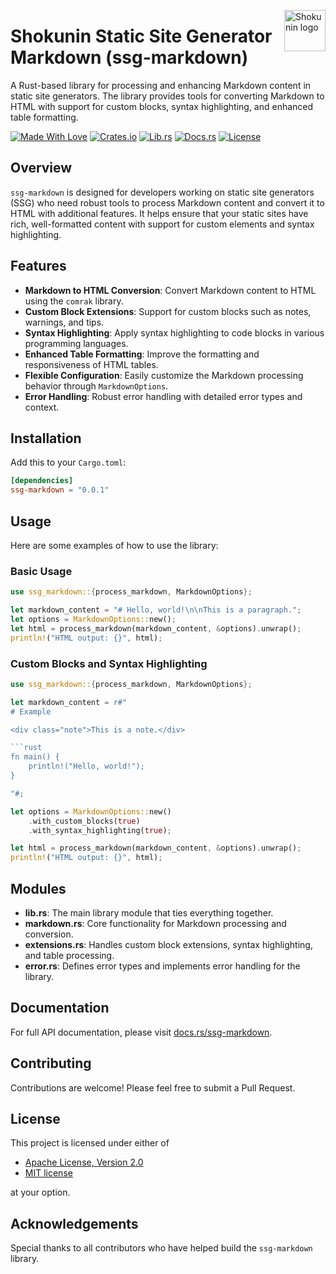 <!-- markdownlint-disable MD033 MD041 -->
<img src="https://kura.pro/shokunin/images/logos/shokunin.svg"
alt="Shokunin logo" height="66" align="right" />
<!-- markdownlint-enable MD033 MD041 -->

# Shokunin Static Site Generator Markdown (ssg-markdown)

A Rust-based library for processing and enhancing Markdown content in static site generators. The library provides tools for converting Markdown to HTML with support for custom blocks, syntax highlighting, and enhanced table formatting.

[![Made With Love][made-with-rust]][14] [![Crates.io][crates-badge]][8] [![Lib.rs][libs-badge]][10] [![Docs.rs][docs-badge]][9] [![License][license-badge]][2]

## Overview

`ssg-markdown` is designed for developers working on static site generators (SSG) who need robust tools to process Markdown content and convert it to HTML with additional features. It helps ensure that your static sites have rich, well-formatted content with support for custom elements and syntax highlighting.

## Features

- **Markdown to HTML Conversion**: Convert Markdown content to HTML using the `comrak` library.
- **Custom Block Extensions**: Support for custom blocks such as notes, warnings, and tips.
- **Syntax Highlighting**: Apply syntax highlighting to code blocks in various programming languages.
- **Enhanced Table Formatting**: Improve the formatting and responsiveness of HTML tables.
- **Flexible Configuration**: Easily customize the Markdown processing behavior through `MarkdownOptions`.
- **Error Handling**: Robust error handling with detailed error types and context.

## Installation

Add this to your `Cargo.toml`:

```toml
[dependencies]
ssg-markdown = "0.0.1"
```

## Usage

Here are some examples of how to use the library:

### Basic Usage

```rust
use ssg_markdown::{process_markdown, MarkdownOptions};

let markdown_content = "# Hello, world!\n\nThis is a paragraph.";
let options = MarkdownOptions::new();
let html = process_markdown(markdown_content, &options).unwrap();
println!("HTML output: {}", html);
```

### Custom Blocks and Syntax Highlighting

```rust
use ssg_markdown::{process_markdown, MarkdownOptions};

let markdown_content = r#"
# Example

<div class="note">This is a note.</div>

```rust
fn main() {
    println!("Hello, world!");
}

"#;

let options = MarkdownOptions::new()
    .with_custom_blocks(true)
    .with_syntax_highlighting(true);

let html = process_markdown(markdown_content, &options).unwrap();
println!("HTML output: {}", html);

```

## Modules

- **lib.rs**: The main library module that ties everything together.
- **markdown.rs**: Core functionality for Markdown processing and conversion.
- **extensions.rs**: Handles custom block extensions, syntax highlighting, and table processing.
- **error.rs**: Defines error types and implements error handling for the library.

## Documentation

For full API documentation, please visit [docs.rs/ssg-markdown][9].

## Contributing

Contributions are welcome! Please feel free to submit a Pull Request.

## License

This project is licensed under either of

- [Apache License, Version 2.0](https://www.apache.org/licenses/LICENSE-2.0)
- [MIT license](https://opensource.org/licenses/MIT)

at your option.

## Acknowledgements

Special thanks to all contributors who have helped build the `ssg-markdown` library.

[9]: https://docs.rs/ssg-markdown
[2]: https://opensource.org/licenses/MIT
[8]: https://crates.io/crates/ssg-markdown
[10]: https://lib.rs/crates/ssg-markdown
[14]: https://www.rust-lang.org

[crates-badge]: https://img.shields.io/crates/v/ssg-html.svg?style=for-the-badge 'Crates.io badge'
[docs-badge]: https://img.shields.io/docsrs/ssg-html.svg?style=for-the-badge 'Docs.rs badge'
[libs-badge]: https://img.shields.io/badge/lib.rs-v0.1.0-orange.svg?style=for-the-badge 'Lib.rs badge'
[license-badge]: https://img.shields.io/crates/l/ssg-html.svg?style=for-the-badge 'License badge'
[made-with-rust]: https://img.shields.io/badge/rust-f04041?style=for-the-badge&labelColor=c0282d&logo=rust 'Made With Rust badge'
